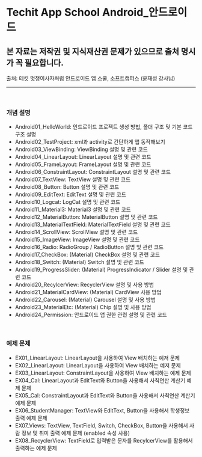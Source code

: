 # Techit App School Android_안드로이드

## 본 자료는 저작권 및 지식재산권 문제가 있으므로 출처 명시가 꼭 필요합니다.
출처: 테킷 멋쟁이사자처럼 안드로이드 앱 스쿨, 소프트캠퍼스 (윤재성 강사님)

--------------------------
<br>

### 개념 설명
- Android01_HelloWorld: 안드로이드 프로젝트 생성 방법, 폴더 구조 및 기본 코드 구조 설명 
- Android02_TestProject: xml과 activity로 간단하게 앱 동작해보기
- Android03_ViewBinding: ViewBinding 설명 및 관련 코드 
- Android04_LinearLayout: LinearLayout 설명 및 관련 코드 
- Android05_FrameLayout: FrameLayout 설명 및 관련 코드 
- Android06_ConstraintLayout: ConstraintLayout 설명 및 관련 코드 
- Android07_TextView: TextView 설명 및 관련 코드 
- Android08_Button: Button 설명 및 관련 코드 
- Android09_EditText: EditText 설명 및 관련 코드 
- Android10_Logcat: LogCat 설명 및 관련 코드 
- Android11_Material3: Material3 설명 및 관련 코드
- Android12_MaterialButton: MaterialButton 설명 및 관련 코드
- Android13_MaterialTextField: MaterialTextField 설명 및 관련 코드
- Android14_ScrollView: ScrollView 설명 및 관련 코드
- Android15_ImageView: ImageView 설명 및 관련 코드
- Android16_Radio: RadioGroup / RadioButton 설명 및 관련 코드
- Android17_CheckBox: (Material) CheckBox 설명 및 관련 코드
- Android18_Switch: (Material) Switch 설명 및 관련 코드
- Android19_ProgressSlider: (Material) ProgressIndicator / Slider 설명 및 관련 코드
- Android20_RecylcerView: RecyclerView 설명 및 사용 방법
- Android21_MaterialCardView: (Material) CardView 사용 방법
- Android22_Carousel: (Material) Carousel 설명 및 사용 방법
- Android23_MaterialEtc: (Material) Chip 설명 및 사용 방법
- Android24_Permission: 안드로이드 앱 권한 관련 설명 및 관련 코드
<br>

### 예제 문제
- EX01_LinearLayout: LinearLayout을 사용하여 View 배치하는 예저 문제
- EX02_LinearLayout: LinearLayout을 사용하여 View 배치하는 예저 문제
- EX03_LinearLayout: ConstraintLayout을 사용하여 View 배치하는 예제 문제
- EX04_Cal: LinearLayout과 EditText와 Button을 사용해서 사칙연산 계산기 예제 문제
- EX05_Cal: ConstraintLayout과 EditText와 Button을 사용해서 사칙연산 계산기 예제 문제
- EX06_StudentManager: TextView와 EditText, Button을 사용해서 학생정보 출력 예제 문제
- EX07_Views: TextView, TextField, Switch, CheckBox, Button을 사용해서 사람 정보 및 취미 출력 예제 문제 (enabled 속성 사용)
- EX08_RecyclerView: TextField로 입력받은 문자를 RecylcerView를 활용해서 출력하는 예제 문제

